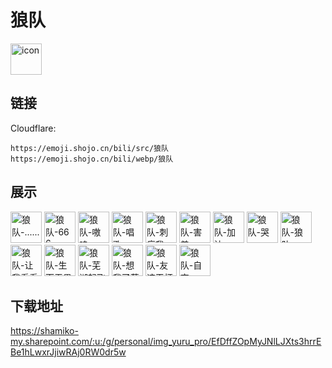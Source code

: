 # 狼队
<img src="https://emoji.shojo.cn/bili/src/狼队/icon.png" width="50" height="50" alt="icon">

## 链接
Cloudflare:
```
https://emoji.shojo.cn/bili/src/狼队
https://emoji.shojo.cn/bili/webp/狼队
```
## 展示
<img src="https://emoji.shojo.cn/bili/src/狼队/狼队-.......png" width="50" height="50" alt="狼队-......">
<img src="https://emoji.shojo.cn/bili/src/狼队/狼队-666.png" width="50" height="50" alt="狼队-666">
<img src="https://emoji.shojo.cn/bili/src/狼队/狼队-嗷呜.png" width="50" height="50" alt="狼队-嗷呜">
<img src="https://emoji.shojo.cn/bili/src/狼队/狼队-唱歌.png" width="50" height="50" alt="狼队-唱歌">
<img src="https://emoji.shojo.cn/bili/src/狼队/狼队-刺痛我.png" width="50" height="50" alt="狼队-刺痛我">
<img src="https://emoji.shojo.cn/bili/src/狼队/狼队-害羞.png" width="50" height="50" alt="狼队-害羞">
<img src="https://emoji.shojo.cn/bili/src/狼队/狼队-加油.png" width="50" height="50" alt="狼队-加油">
<img src="https://emoji.shojo.cn/bili/src/狼队/狼队-哭.png" width="50" height="50" alt="狼队-哭">
<img src="https://emoji.shojo.cn/bili/src/狼队/狼队-狼队.png" width="50" height="50" alt="狼队-狼队">
<img src="https://emoji.shojo.cn/bili/src/狼队/狼队-让我看看.png" width="50" height="50" alt="狼队-让我看看">
<img src="https://emoji.shojo.cn/bili/src/狼队/狼队-生而无畏.png" width="50" height="50" alt="狼队-生而无畏">
<img src="https://emoji.shojo.cn/bili/src/狼队/狼队-芜湖起飞.png" width="50" height="50" alt="狼队-芜湖起飞">
<img src="https://emoji.shojo.cn/bili/src/狼队/狼队-想我了莓.png" width="50" height="50" alt="狼队-想我了莓">
<img src="https://emoji.shojo.cn/bili/src/狼队/狼队-友谊干杯.png" width="50" height="50" alt="狼队-友谊干杯">
<img src="https://emoji.shojo.cn/bili/src/狼队/狼队-自恋.png" width="50" height="50" alt="狼队-自恋">

## 下载地址

https://shamiko-my.sharepoint.com/:u:/g/personal/img_yuru_pro/EfDffZOpMyJNlLJXts3hrrEBe1hLwxrJjiwRAj0RW0dr5w